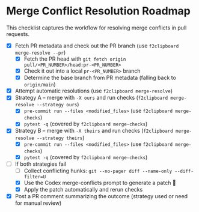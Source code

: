 # Merge Conflict Resolution Roadmap

This checklist captures the workflow for resolving merge conflicts in pull requests.

- [x] Fetch PR metadata and check out the PR branch (use `f2clipboard merge-resolve --pr`)
  - [x] Fetch the PR head with `git fetch origin pull/<PR_NUMBER>/head:pr-<PR_NUMBER>`
  - [x] Check it out into a local `pr-<PR_NUMBER>` branch
  - [x] Determine the base branch from PR metadata (falling back to `origin/main`)
- [x] Attempt automatic resolutions (use `f2clipboard merge-resolve`)
- [x] Strategy A – merge with `-X ours` and run checks (`f2clipboard merge-resolve --strategy ours`)
  - [x] `pre-commit run --files <modified_files>` (use `f2clipboard merge-checks`)
  - [x] `pytest -q` (covered by `f2clipboard merge-checks`)
- [x] Strategy B – merge with `-X theirs` and run checks (`f2clipboard merge-resolve --strategy theirs`)
  - [x] `pre-commit run --files <modified_files>` (use `f2clipboard merge-checks`)
  - [x] `pytest -q` (covered by `f2clipboard merge-checks`)
- [ ] If both strategies fail
  - [ ] Collect conflicting hunks: `git --no-pager diff --name-only --diff-filter=U`
  - [x] Use the Codex merge-conflicts prompt to generate a patch 💯
  - [x] Apply the patch automatically and rerun checks
- [x] Post a PR comment summarizing the outcome (strategy used or need for manual review)
